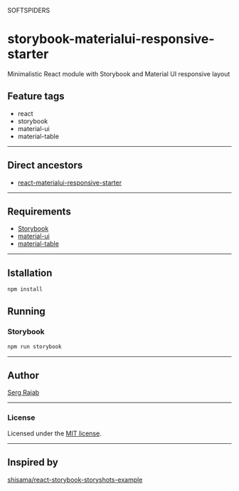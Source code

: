 SOFTSPIDERS

# storybook-materialui-responsive-starter

Minimalistic React module with Storybook and Material UI responsive layout

## Feature tags

- react
- storybook
- material-ui
- material-table

---

## Direct ancestors

- [react-materialui-responsive-starter](https://github.com/softspiders/react-materialui-responsive-starter)

---

## Requirements

* [Storybook](https://storybook.js.org/docs/guides/quick-start-guide/)
* [material-ui](https://material-ui.com/)
* [material-table](https://material-table.com/)
---

## Istallation

```sh
npm install
```

## Running

### Storybook

```sh
npm run storybook
```

---

## Author

[Serg Rajab](https://github.com/SergRajab)

---

### License

Licensed under the [MIT license](./LICENSE).

---


## Inspired by

[shisama/react-storybook-storyshots-example](https://github.com/shisama/react-storybook-storyshots-example)